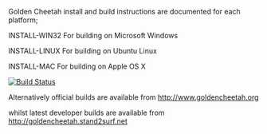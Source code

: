 Golden Cheetah install and build instructions are documented
for each platform;

INSTALL-WIN32   For building on Microsoft Windows

INSTALL-LINUX   For building on Ubuntu Linux

INSTALL-MAC     For building on Apple OS X


[![Build Status](https://travis-ci.org/GoldenCheetah/GoldenCheetah.svg?branch=master)](https://travis-ci.org/GoldenCheetah/GoldenCheetah)

Alternatively official builds are available from http://www.goldencheetah.org

whilst latest developer builds are available from http://goldencheetah.stand2surf.net
